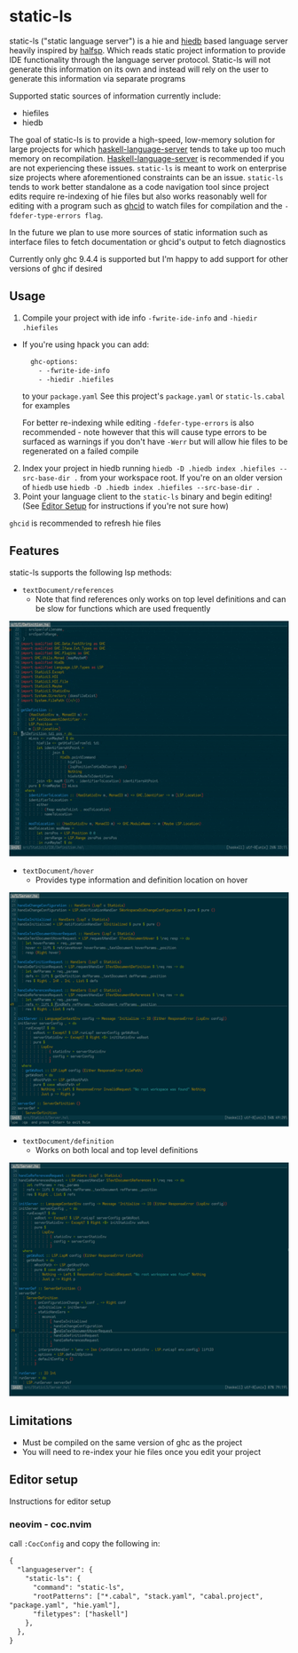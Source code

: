 # static-ls

static-ls ("static language server") is a hie and
[hiedb](https://github.com/wz1000/HieDb/) based language server heavily
inspired by [halfsp](https://githubcom/masaeedu/halfsp). Which reads static
project information to provide IDE functionality through the language server
protocol. Static-ls will not generate this information on its own and instead
will rely on the user to generate this information via separate programs

Supported static sources of information currently include:
- hiefiles
- hiedb

The goal of static-ls is to provide a high-speed, low-memory solution for large
projects for which
[haskell-language-server](https://github.com/haskell/haskell-language-server)
tends to take up too much memory on recompilation.
[Haskell-language-server](https://github.com/haskell/haskell-language-server)
is recommended if you are not experiencing these issues. `static-ls` is meant
to work on enterprise size projects where aforementioned constraints can be an
issue. `static-ls` tends to work better standalone as a code navigation tool
since project edits require re-indexing of hie files but also works reasonably
well for editing with a program such as
[ghcid](https://github.com/ndmitchell/ghcid) to watch files for compilation and
the `-fdefer-type-errors flag`.

In the future we plan to use more sources of static information such as interface files
to fetch documentation or ghcid's output to fetch diagnostics

Currently only ghc 9.4.4 is supported but I'm happy to add support for other versions of ghc if desired

## Usage

1. Compile your project with ide info `-fwrite-ide-info` and `-hiedir .hiefiles`
  - If you're using hpack you can add:
    ```
      ghc-options:
        - -fwrite-ide-info
        - -hiedir .hiefiles
    ```
    to  your `package.yaml`
    See this project's `package.yaml` or `static-ls.cabal` for examples

    For better re-indexing while editing `-fdefer-type-errors` is also
    recommended - note however that this will cause type errors to be surfaced
    as warnings if you don't have `-Werr` but will allow hie files to be
    regenerated on a failed compile
2. Index your project in hiedb running `hiedb -D .hiedb index .hiefiles
   --src-base-dir .`
    from your workspace root. If you're on an older version of `hiedb` use `hiedb -D .hiedb index .hiefiles --src-base-dir .`
3. Point your language client to the `static-ls` binary and begin editing!
    (See [Editor Setup](#editor-setup) for instructions if you're not sure how)

`ghcid` is recommended to refresh hie files

## Features

static-ls supports the following lsp methods:
- `textDocument/references`
  - Note that find references only works on top level definitions and can be
    slow for functions which are used frequently

![Find references](./docs/gifs/find-references.gif)

- `textDocument/hover`
  - Provides type information and definition location on hover

![Type on hover](./docs/gifs/hover.gif)

- `textDocument/definition`
  - Works on both local and top level definitions

![Find definition](./docs/gifs/find-definition.gif)

## Limitations
- Must be compiled on the same version of ghc as the project
- You will need to re-index your hie files once you edit your project

## Editor setup
Instructions for editor setup

### neovim - coc.nvim
call `:CocConfig` and copy the following in:
```
{
  "languageserver": {
    "static-ls": {
      "command": "static-ls",
      "rootPatterns": ["*.cabal", "stack.yaml", "cabal.project", "package.yaml", "hie.yaml"],
      "filetypes": ["haskell"]
    },
  },
}
```
